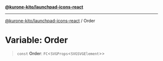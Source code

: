[**@kurone-kito/launchpad-icons-react**](../README.md)

***

[@kurone-kito/launchpad-icons-react](../globals.md) / Order

# Variable: Order

> `const` **Order**: `FC`\<`SVGProps`\<`SVGSVGElement`\>\>
